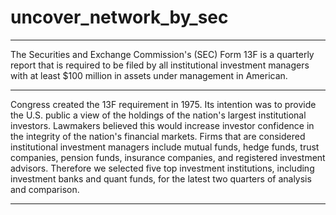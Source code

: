 # uncover_network_by_sec

---
The Securities and Exchange Commission's (SEC) Form 13F is a quarterly report that is required to be filed by all institutional investment managers with at least $100 million in assets under management in American.

---
Congress created the 13F requirement in 1975. Its intention was to provide the U.S. public a view of the holdings of the nation's largest institutional investors. Lawmakers believed this would increase investor confidence in the integrity of the nation's financial markets. Firms that are considered institutional investment managers include mutual funds, hedge funds, trust companies, pension funds, insurance companies, and registered investment advisors. Therefore we selected five top investment institutions, including investment banks and quant funds, for the latest two quarters of analysis and comparison.

---
